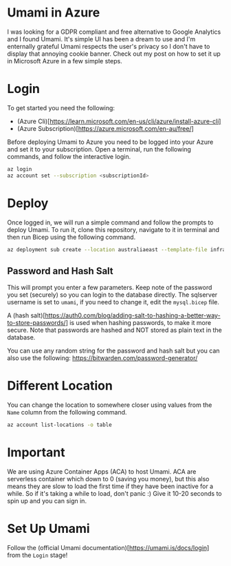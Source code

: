 # Umami in Azure

I was looking for a GDPR compliant and free alternative to Google Analytics and I found Umami. It's simple UI has been a dream to use and I'm enternally grateful Umami respects the user's privacy so I don't have to display that annoying cookie banner. Check out my post on how to set it up in Microsoft Azure in a few simple steps.

# Login

To get started you need the following:

- (Azure Cli)[https://learn.microsoft.com/en-us/cli/azure/install-azure-cli]
- (Azure Subscription)[https://azure.microsoft.com/en-au/free/]

Before deploying Umami to Azure you need to be logged into your Azure and set it to your subscription.
Open a terminal, run the following commands, and follow the interactive login.

```sh
az login
az account set --subscription <subscriptionId>
```

# Deploy

Once logged in, we will run a simple command and follow the prompts to deploy Umami.
To run it, clone this repository, navigate to it in terminal and then run Bicep
using the following command.

```sh
az deployment sub create --location australiaeast --template-file infra/main.bicep
```

## Password and Hash Salt

This will prompt you enter a few parameters. Keep note of the password you set (securely) so you can login to the database directly.
The sqlserver username is set to `umami`, if you need to change it, edit the `mysql.bicep` file.

A (hash salt)[https://auth0.com/blog/adding-salt-to-hashing-a-better-way-to-store-passwords/] is used when hashing passwords, to make it more secure.
Note that passwords are hashed and NOT stored as plain text in the database.

You can use any random string for the password and hash salt but you can also use the following:
https://bitwarden.com/password-generator/

# Different Location

You can change the location to somewhere closer using values from the `Name` column from the following command.

```sh
az account list-locations -o table
```

# Important
We are using Azure Container Apps (ACA) to host Umami. ACA are serverless container which down to 0 (saving you money), 
but this also means they are slow to load the first time if they have been inactive for a while. So if it's taking
a while to load, don't panic :) Give it 10-20 seconds to spin up and you can sign in.

# Set Up Umami
Follow the (official Umami documentation)[https://umami.is/docs/login] from the `Login` stage!
